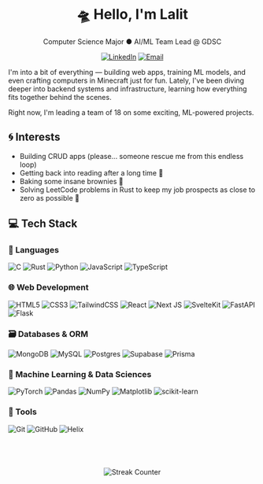 <h1 align="center">🛸 Hello, I'm Lalit


</h1>

<p align="center">Computer Science Major &#9679; AI/ML Team Lead @ GDSC </p>

<div align="center">

[![LinkedIn](https://img.shields.io/badge/LinkedIn-blue?style=flat&logo=linkedin)](https://www.linkedin.com/in/lalitm1004)
[![Email](https://img.shields.io/badge/Email-red?style=flat&logo=gmail)](mailto:lalitm1004@gmail.com)

</div>


I'm into a bit of everything — building web apps, training ML models, and even crafting computers in Minecraft just for fun. Lately, I've been diving deeper into backend systems and infrastructure, learning how everything fits together behind the scenes.

Right now, I'm leading a team of 18 on some exciting, ML-powered projects.

## 🌀 Interests
- Building CRUD apps (please... someone rescue me from this endless loop)
- Getting back into reading after a long time 📖
- Baking some insane brownies 🍫
- Solving LeetCode problems in Rust to keep my job prospects as close to zero as possible 🦀


## 💻 Tech Stack
### 🧠 Languages
![C](https://img.shields.io/badge/c-%2300599C.svg?style=for-the-badge\&logo=c\&logoColor=white)
![Rust](https://img.shields.io/badge/rust-%23000000.svg?style=for-the-badge\&logo=rust\&logoColor=white)
![Python](https://img.shields.io/badge/python-3670A0?style=for-the-badge\&logo=python\&logoColor=ffdd54)
![JavaScript](https://img.shields.io/badge/javascript-%23323330.svg?style=for-the-badge\&logo=javascript\&logoColor=%23F7DF1E)
![TypeScript](https://img.shields.io/badge/typescript-%23007ACC.svg?style=for-the-badge\&logo=typescript\&logoColor=white)


### 🌐 Web Development
![HTML5](https://img.shields.io/badge/html5-%23E34F26.svg?style=for-the-badge\&logo=html5\&logoColor=white)
![CSS3](https://img.shields.io/badge/css3-%231572B6.svg?style=for-the-badge\&logo=css3\&logoColor=white)
![TailwindCSS](https://img.shields.io/badge/tailwindcss-%2338B2AC.svg?style=for-the-badge\&logo=tailwind-css\&logoColor=white)
![React](https://img.shields.io/badge/react-%2320232a.svg?style=for-the-badge\&logo=react\&logoColor=%2361DAFB)
![Next JS](https://img.shields.io/badge/Next-black?style=for-the-badge\&logo=next.js\&logoColor=white)
![SvelteKit](https://img.shields.io/badge/sveltekit-%23ff3e00.svg?style=for-the-badge\&logo=svelte\&logoColor=white)
![FastAPI](https://img.shields.io/badge/FastAPI-005571?style=for-the-badge\&logo=fastapi)
![Flask](https://img.shields.io/badge/flask-%23000.svg?style=for-the-badge\&logo=flask\&logoColor=white)

### 🗃️ Databases & ORM
![MongoDB](https://img.shields.io/badge/MongoDB-%234ea94b.svg?style=for-the-badge\&logo=mongodb\&logoColor=white)
![MySQL](https://img.shields.io/badge/mysql-4479A1.svg?style=for-the-badge\&logo=mysql\&logoColor=white)
![Postgres](https://img.shields.io/badge/postgres-%23316192.svg?style=for-the-badge\&logo=postgresql\&logoColor=white)
![Supabase](https://img.shields.io/badge/Supabase-3ECF8E?style=for-the-badge\&logo=supabase\&logoColor=white)
![Prisma](https://img.shields.io/badge/Prisma-3982CE?style=for-the-badge\&logo=Prisma\&logoColor=white)

### 🤖 Machine Learning & Data Sciences
![PyTorch](https://img.shields.io/badge/PyTorch-%23EE4C2C.svg?style=for-the-badge\&logo=PyTorch\&logoColor=white)
![Pandas](https://img.shields.io/badge/pandas-%23150458.svg?style=for-the-badge\&logo=pandas\&logoColor=white)
![NumPy](https://img.shields.io/badge/numpy-%23013243.svg?style=for-the-badge\&logo=numpy\&logoColor=white)
![Matplotlib](https://img.shields.io/badge/Matplotlib-%23ffffff.svg?style=for-the-badge\&logo=Matplotlib\&logoColor=black)
![scikit-learn](https://img.shields.io/badge/scikit--learn-%23F7931E.svg?style=for-the-badge\&logo=scikit-learn\&logoColor=white)

### 🔧 Tools
![Git](https://img.shields.io/badge/git-%23F05033.svg?style=for-the-badge\&logo=git\&logoColor=white)
![GitHub](https://img.shields.io/badge/github-%23121011.svg?style=for-the-badge\&logo=github\&logoColor=white)
![Helix](https://img.shields.io/badge/helix-281733.svg?style=for-the-badge\&logo=helix\&logoColor=white)

#
<br/>
<div align="center">

![Streak Counter](https://nirzak-streak-stats.vercel.app/?user=lalitm1004&theme=dark&hide_border=false)

</div>
